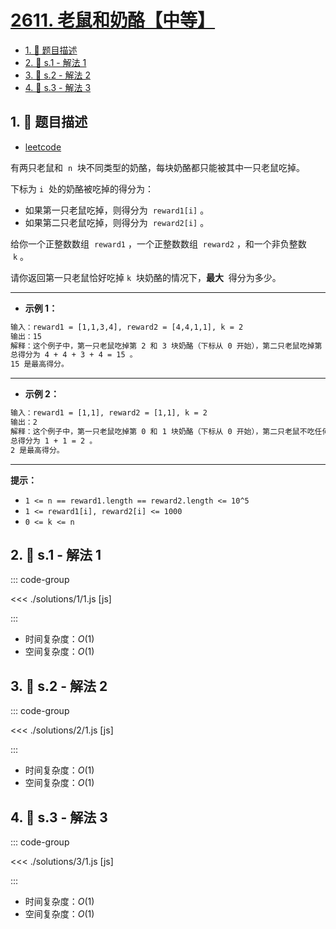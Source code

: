 # [2611. 老鼠和奶酪【中等】](https://github.com/tnotesjs/TNotes.leetcode/tree/main/notes/2611.%20%E8%80%81%E9%BC%A0%E5%92%8C%E5%A5%B6%E9%85%AA%E3%80%90%E4%B8%AD%E7%AD%89%E3%80%91)

<!-- region:toc -->

- [1. 📝 题目描述](#1--题目描述)
- [2. 🎯 s.1 - 解法 1](#2--s1---解法-1)
- [3. 🎯 s.2 - 解法 2](#3--s2---解法-2)
- [4. 🎯 s.3 - 解法 3](#4--s3---解法-3)

<!-- endregion:toc -->

## 1. 📝 题目描述

- [leetcode](https://leetcode.cn/problems/mice-and-cheese/)

有两只老鼠和  `n`  块不同类型的奶酪，每块奶酪都只能被其中一只老鼠吃掉。

下标为 `i`  处的奶酪被吃掉的得分为：

- 如果第一只老鼠吃掉，则得分为  `reward1[i]` 。
- 如果第二只老鼠吃掉，则得分为  `reward2[i]` 。

给你一个正整数数组  `reward1` ，一个正整数数组  `reward2` ，和一个非负整数  `k` 。

请你返回第一只老鼠恰好吃掉 `k`  块奶酪的情况下，**最大**  得分为多少。

---

- **示例 1：**

```txt
输入：reward1 = [1,1,3,4], reward2 = [4,4,1,1], k = 2
输出：15
解释：这个例子中，第一只老鼠吃掉第 2 和 3 块奶酪（下标从 0 开始），第二只老鼠吃掉第 0 和 1 块奶酪。
总得分为 4 + 4 + 3 + 4 = 15 。
15 是最高得分。
```

---

- **示例 2：**

```txt
输入：reward1 = [1,1], reward2 = [1,1], k = 2
输出：2
解释：这个例子中，第一只老鼠吃掉第 0 和 1 块奶酪（下标从 0 开始），第二只老鼠不吃任何奶酪。
总得分为 1 + 1 = 2 。
2 是最高得分。
```

---

**提示：**

- `1 <= n == reward1.length == reward2.length <= 10^5`
- `1 <= reward1[i], reward2[i] <= 1000`
- `0 <= k <= n`

## 2. 🎯 s.1 - 解法 1

::: code-group

<<< ./solutions/1/1.js [js]

:::

- 时间复杂度：$O(1)$
- 空间复杂度：$O(1)$

## 3. 🎯 s.2 - 解法 2

::: code-group

<<< ./solutions/2/1.js [js]

:::

- 时间复杂度：$O(1)$
- 空间复杂度：$O(1)$

## 4. 🎯 s.3 - 解法 3

::: code-group

<<< ./solutions/3/1.js [js]

:::

- 时间复杂度：$O(1)$
- 空间复杂度：$O(1)$
